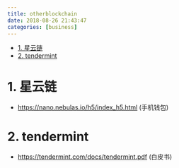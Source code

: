 ```yaml
---
title: otherblockchain
date: 2018-08-26 21:43:47
categories: [business]
---
```



<!-- TOC -->

- [1. 星云链](#1-星云链)
- [2. tendermint](#2-tendermint)

<!-- /TOC -->

<a id="markdown-1-星云链" name="1-星云链"></a>
# 1. 星云链

* https://nano.nebulas.io/h5/index_h5.html (手机钱包)

<a id="markdown-2-tendermint" name="2-tendermint"></a>
# 2. tendermint

* https://tendermint.com/docs/tendermint.pdf (白皮书)
